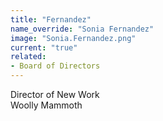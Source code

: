 ```yaml
---
title: "Fernandez"
name_override: "Sonia Fernandez"
image: "Sonia.Fernandez.png"
current: "true"
related:
- Board of Directors
---
```


Director of New Work\
Woolly Mammoth
